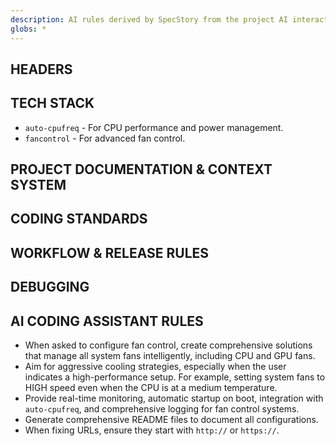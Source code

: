 ```yaml
---
description: AI rules derived by SpecStory from the project AI interaction history
globs: *
---
```


## HEADERS

## TECH STACK

*   `auto-cpufreq` - For CPU performance and power management.
*   `fancontrol` - For advanced fan control.

## PROJECT DOCUMENTATION & CONTEXT SYSTEM

## CODING STANDARDS

## WORKFLOW & RELEASE RULES

## DEBUGGING

## AI CODING ASSISTANT RULES
* When asked to configure fan control, create comprehensive solutions that manage all system fans intelligently, including CPU and GPU fans.
* Aim for aggressive cooling strategies, especially when the user indicates a high-performance setup. For example, setting system fans to HIGH speed even when the CPU is at a medium temperature.
* Provide real-time monitoring, automatic startup on boot, integration with `auto-cpufreq`, and comprehensive logging for fan control systems.
* Generate comprehensive README files to document all configurations.
* When fixing URLs, ensure they start with `http://` or `https://`.